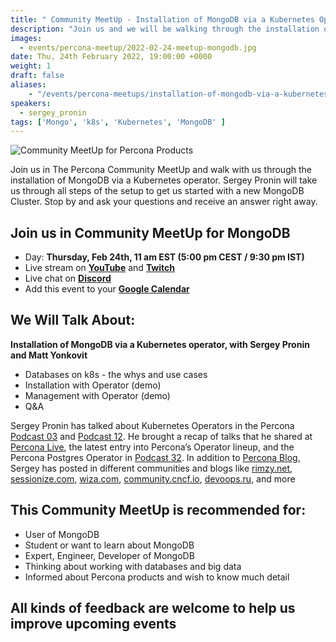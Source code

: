 ```yaml
---
title: " Community MeetUp - Installation of MongoDB via a Kubernetes Operator - February 24th, 2022 at 11:00 am EST"
description: "Join us and we will be walking through the installation of MongoDB via a Kubernetes operator in Community MeetUp on February 24th, 2022 at 11:00 am EST."
images:
  - events/percona-meetup/2022-02-24-meetup-mongodb.jpg
date: Thu, 24th February 2022, 19:00:00 +0000
weight: 1
draft: false
aliases:
    - "/events/percona-meetups/installation-of-mongodb-via-a-kubernetes-operator-feb-24th/" 
speakers:
  - sergey_pronin
tags: ['Mongo', 'k8s', 'Kubernetes', 'MongoDB' ]
---
```


![Community MeetUp for Percona Products](events/percona-meetup/2022-02-24-meetup-mongodb.jpg)

Join us in The Percona Community MeetUp and walk with us through the installation of MongoDB via a Kubernetes operator.  Sergey Pronin will take us through all steps of the setup to get us started with a new MongoDB Cluster. Stop by and ask your questions and receive an answer right away.

## Join us in Community MeetUp for MongoDB

* Day: **Thursday, Feb 24th, 11 am EST (5:00 pm CEST /  9:30 pm IST)**
* Live stream on **[YouTube](https://www.youtube.com/watch?v=rYs2l6oFOYA)** and **[Twitch](https://www.twitch.tv/perconalive)**
* Live chat on **[Discord](http://per.co.na/discord)**
* Add this event to your **[Google Calendar](https://calendar.google.com/event?action=TEMPLATE&tmeid=MnRybGhmdGJpaWRlNDZzcWY3bXRsdW52dWogY19wN2ZhdjRjc2lpNWo1dmRzb2hpMHE4dmk0OEBn&tmsrc=c_p7fav4csii5j5vdsohi0q8vi48%40group.calendar.google.com)**

## We Will Talk About:
**Installation of MongoDB via a Kubernetes operator, with Sergey Pronin and Matt Yonkovit**
* Databases on k8s - the whys and use cases
* Installation with Operator (demo)
* Management with Operator (demo)
* Q&A


Sergey Pronin has talked about Kubernetes Operators in the Percona [Podcast 03](https://percona.community/podcasts/3-kubernetes-operators-latest-trends-in%20the-database-space/) and [Podcast 12](https://percona.community/podcasts/12-database-on-kubernetes-operator-pitr-point-in-time-recovery/). He brought a recap of talks that he shared at [Percona Live](https://www.youtube.com/watch?v=pJaZyIDeIJs), the latest entry into Percona’s Operator lineup, and the Percona Postgres Operator in [Podcast 32](https://percona.community/podcasts/32-recap-from-percona-live-and-percona-postgres-operator/).
In addition to [Percona Blog](https://www.percona.com/blog/author/sergey.pronin/), Sergey has posted in different communities and blogs like [rimzy.net](https://rimzy.net/author/sergey-pronin/), [sessionize.com](https://sessionize.com/sergeypronin), [wiza.com](https://wiza.co/d/percona/a6e4/sergey-pronin), [community.cncf.io](https://community.cncf.io/u/mgb2cq/), [devoops.ru](https://devoops.ru/en/person/sergey-pronin/), and more

## This Community MeetUp is recommended for: 
* User of MongoDB
* Student or want to learn about MongoDB
* Expert, Engineer, Developer of MongoDB
* Thinking about working with databases and big data
* Informed about Percona products and wish to know much detail

## All kinds of feedback are welcome to help us improve upcoming events

